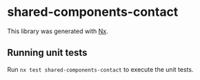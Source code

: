 # shared-components-contact

This library was generated with [Nx](https://nx.dev).

## Running unit tests

Run `nx test shared-components-contact` to execute the unit tests.
